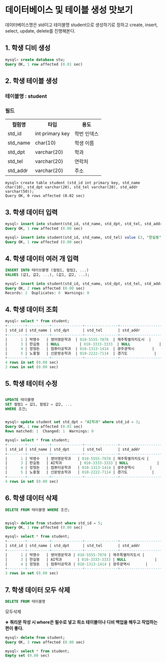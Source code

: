 # 데이터베이스 및 테이블 생성 맛보기

데이터베이스명은 std이고 테이블명 student으로 생성하기로 정하고 
create, insert, select, update, delete를 진행해본다.



## 1. 학생 디비 생성
``` sql
mysql> create database stu;
Query OK, 1 row affected (0.01 sec)
```

## 2. 학생 테이블 생성

### 테이블명 : student

### 필드
<table>
<tr>
<th>컬럼명</th>
<th>타입</th>
<th>용도</th>
</tr>
<tr>
<td>std_id</td>
<td>int primary key</td>
<td>학번 인덱스</td>
</tr>
<tr>
<td>std_name</td>
<td>char(10)</td>
<td>학생 이름</td>
</tr>
<tr>
<td>std_dpt</td>
<td>varchar(20)</td>
<td>학과</td>
</tr>
<tr>
<td>std_tel</td>
<td>varchar(20)</td>
<td>연락처</td>
</tr>
<tr>
<td>std_addr</td>
<td>varchar(20)</td>
<td>주소</td>
</tr>
</table>

```
mysql> create table student (std_id int primary key, std_name char(10), std_dpt varchar(20), std_tel varchar(20), std_addr varchar(50));
Query OK, 0 rows affected (0.02 sec)
```

## 3. 학생 데이터 입력

``` sql
mysql> insert into student(std_id, std_name, std_dpt, std_tel, std_addr) values (1, "박명수", "영어영문학과", "010-5555-7878", "제주특별자치도시");
Query OK, 1 row affected (0.00 sec)

mysql> insert into student(std_id, std_name, std_tel) value (3, "한길동", "010-3333-3333");
Query OK, 1 row affected (0.00 sec)

```




## 4. 학생 데이터 여러 개 입력 

``` sql
INSERT INTO 테이브블명 (컬럼1, 컬럼2, ...)
VALUES (값1, 값2, ...), (값1, 값2, ...);
```

``` sql
mysql> insert into student(std_id, std_name, std_dpt, std_tel, std_addr) values (4, "정형돈", "컴퓨터공학과", "010-1313-1414", "광주광역시"), (5, "노홍철", " 신문방송학과", "010-2222-7114", "경기도");
Query OK, 2 rows affected (0.00 sec)
Records: 2  Duplicates: 0  Warnings: 0

```


## 4. 학생 데이터 조회
``` sql
mysql> select * from student;
+--------+----------+--------------+---------------+------------------+
| std_id | std_name | std_dpt      | std_tel       | std_addr         |
+--------+----------+--------------+---------------+------------------+
|      1 | 박명수   | 영어영문학과  | 010-5555-7878  | 제주특별자치도시  |
|      3 | 한길동   | NULL         | 010-3333-3333  | NULL             |
|      4 | 정형돈   | 컴퓨터공학과  | 010-1313-1414  | 광주광역시        |
|      5 | 노홍철   | 신문방송학과  | 010-2222-7114  | 경기도            |
+--------+----------+--------------+---------------+------------------+
4 rows in set (0.00 sec)
2 rows in set (0.00 sec)
```


## 5. 학생 테이터 수정 



``` sql

UPDATE 테이블명
SET 컬럼1 = 값1, 컬럼2 = 값2, ...
WHERE 조건;

```


``` sql

mysql> update student set std_dpt = "AI학과" where std_id = 3;
Query OK, 1 row affected (0.01 sec)
Rows matched: 1  Changed: 1  Warnings: 0

mysql> select * from student;
+--------+----------+--------------+---------------+------------------+
| std_id | std_name | std_dpt      | std_tel       | std_addr         |
+--------+----------+--------------+---------------+------------------+
|      1 | 박명수   | 영어영문학과   | 010-5555-7878 | 제주특별자치도시 |
|      3 | 한길동   | AI학과        | 010-3333-3333 | NULL             |
|      4 | 정형돈   | 컴퓨터공학과   | 010-1313-1414 | 광주광역시       |
|      5 | 노홍철   | 신문방송학과   | 010-2222-7114 | 경기도           |
+--------+----------+--------------+---------------+------------------+
4 rows in set (0.00 sec)

```



## 6. 학생 데이터 삭제 


``` sql
DELETE FROM 테이블명 WHERE 조건;
```

``` sql

mysql> delete from student where std_id = 5;
Query OK, 1 row affected (0.00 sec)

mysql> select * from student;
+--------+----------+--------------+---------------+------------------+
| std_id | std_name | std_dpt      | std_tel       | std_addr         |
+--------+----------+--------------+---------------+------------------+
|      1 | 박명수   | 영어영문학과 | 010-5555-7878 | 제주특별자치도시 |
|      3 | 한길동   | AI학과       | 010-3333-3333 | NULL             |
|      4 | 정형돈   | 컴퓨터공학과 | 010-1313-1414 | 광주광역시       |
+--------+----------+--------------+---------------+------------------+
3 rows in set (0.00 sec)

```

## 7. 학생 데이터 모두 삭제 

``` sql
DELETE FROM 테이블명
```
모두삭제 

**※ 쿼리문 작성 시 where은 필수로 넣고 최소 테이블이나 디비 백업을 해두고 작업하는 편이 좋다.**

``` sql
mysql> delete from student;
Query OK, 3 rows affected (0.00 sec)

mysql> select * from student;
Empty set (0.00 sec)
```

